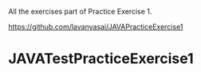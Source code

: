 All the exercises part of Practice Exercise 1.

https://github.com/lavanyasai/JAVAPracticeExercise1
# JAVATestPracticeExercise1

